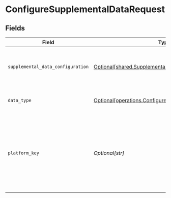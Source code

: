 # ConfigureSupplementalDataRequest


## Fields

| Field                                                                                                                                                                                                                                                                                                                                       | Type                                                                                                                                                                                                                                                                                                                                        | Required                                                                                                                                                                                                                                                                                                                                    | Description                                                                                                                                                                                                                                                                                                                                 | Example                                                                                                                                                                                                                                                                                                                                     |
| ------------------------------------------------------------------------------------------------------------------------------------------------------------------------------------------------------------------------------------------------------------------------------------------------------------------------------------------- | ------------------------------------------------------------------------------------------------------------------------------------------------------------------------------------------------------------------------------------------------------------------------------------------------------------------------------------------- | ------------------------------------------------------------------------------------------------------------------------------------------------------------------------------------------------------------------------------------------------------------------------------------------------------------------------------------------- | ------------------------------------------------------------------------------------------------------------------------------------------------------------------------------------------------------------------------------------------------------------------------------------------------------------------------------------------- | ------------------------------------------------------------------------------------------------------------------------------------------------------------------------------------------------------------------------------------------------------------------------------------------------------------------------------------------- |
| `supplemental_data_configuration`                                                                                                                                                                                                                                                                                                           | [Optional[shared.SupplementalDataConfiguration]](undefined/models/shared/supplementaldataconfiguration.md)                                                                                                                                                                                                                                  | :heavy_minus_sign:                                                                                                                                                                                                                                                                                                                          | The configuration for the specified platform and data type.                                                                                                                                                                                                                                                                                 |                                                                                                                                                                                                                                                                                                                                             |
| `data_type`                                                                                                                                                                                                                                                                                                                                 | [Optional[operations.ConfigureSupplementalDataDataType]](undefined/models/operations/configuresupplementaldatadatatype.md)                                                                                                                                                                                                                  | :heavy_check_mark:                                                                                                                                                                                                                                                                                                                          | Supported supplemental data data type.                                                                                                                                                                                                                                                                                                      | invoices                                                                                                                                                                                                                                                                                                                                    |
| `platform_key`                                                                                                                                                                                                                                                                                                                              | *Optional[str]*                                                                                                                                                                                                                                                                                                                             | :heavy_check_mark:                                                                                                                                                                                                                                                                                                                          | A unique 4-letter key to represent a platform in each integration. View [accounting](https://docs.codat.io/integrations/accounting/overview#platform-keys), [banking](https://docs.codat.io/integrations/banking/overview#platform-keys), and [commerce](https://docs.codat.io/integrations/commerce/overview#platform-keys) platform keys. | gbol                                                                                                                                                                                                                                                                                                                                        |